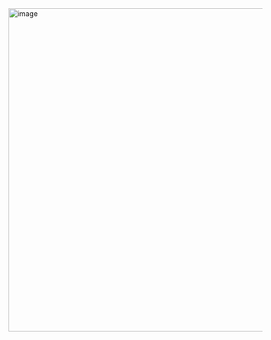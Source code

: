 <img width="642" alt="image" src="https://github.com/user-attachments/assets/84ff7c5e-24e6-43e1-ab0d-0e9924f3891c">
